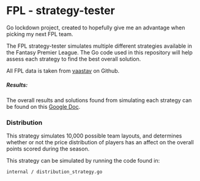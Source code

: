 # FPL - strategy-tester

Go lockdown project, created to hopefully give me an advantage when picking my next FPL team.

The FPL strategy-tester simulates multiple different strategies available in the Fantasy Premier League.
The Go code used in this repository will help assess each strategy to find the best overall solution. 

All FPL data is taken from [vaastav](https://github.com/vaastav/Fantasy-Premier-League) on Github.


##### Results:
The overall results and solutions found from simulating each strategy can be found on this [Google Doc](https://docs.google.com/document/d/1NwbvN5KhO3a4yicfFKDgyGPyXOzLO6GolHLPzAUyRaM/edit?usp=sharing). 


### Distribution

This strategy simulates 10,000 possible team layouts, and determines whether or not the price distribution of players has an affect on the overall points scored during the season.

This strategy can be simulated by running the code found in:

```internal / distribution_strategy.go```